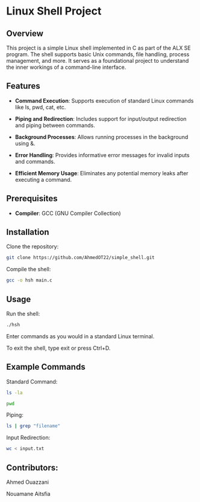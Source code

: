 # Linux Shell Project

## Overview

This project is a simple Linux shell implemented in C as part of the ALX SE program. The shell supports basic Unix commands, file handling, process management, and more. It serves as a foundational project to understand the inner workings of a command-line interface.

## Features

- **Command Execution**: Supports execution of standard Linux commands like ls, pwd, cat, etc.

- **Piping and Redirection**: Includes support for input/output redirection and piping between commands.

- **Background Processes**: Allows running processes in the background using &.

- **Error Handling**: Provides informative error messages for invalid inputs and commands.

- **Efficient Memory Usage**: Eliminates any potential memory leaks after executing a command.

## Prerequisites

- **Compiler**: GCC (GNU Compiler Collection)

## Installation

Clone the repository:
```bash
git clone https://github.com/AhmedOT22/simple_shell.git
```

Compile the shell:

```bash
gcc -o hsh main.c
```

## Usage

Run the shell:

```bash
./hsh
```

Enter commands as you would in a standard Linux terminal.

To exit the shell, type exit or press Ctrl+D.

## Example Commands

Standard Command:

```bash
ls -la
```

```bash
pwd
```

Piping:

```bash
ls | grep "filename"
```

Input Redirection:

```bash
wc < input.txt
```

## Contributors: 

Ahmed Ouazzani

Nouamane Aitsfia

